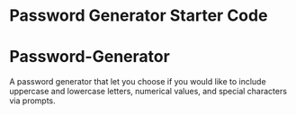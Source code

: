 # Password Generator Starter Code
# Password-Generator
A password generator that let you choose if you would like to include uppercase and lowercase letters, numerical values, and special characters via prompts.